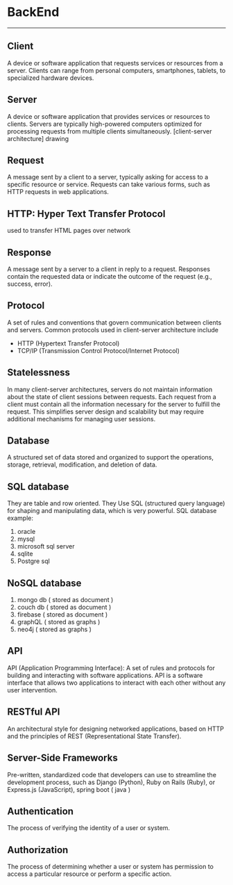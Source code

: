 # BackEnd

-------

## Client

 A device or software application that requests services or resources from a server. Clients can range from personal computers, smartphones, tablets, to specialized hardware devices.

## Server

 A device or software application that provides services or resources to clients. Servers are typically high-powered computers optimized for processing requests from multiple clients simultaneously.
[client-server architecture]
 drawing

## Request

 A message sent by a client to a server, typically asking for access to a specific resource or service. Requests can take various forms, such as HTTP requests in web applications.

## HTTP: Hyper Text Transfer Protocol

  used to transfer HTML pages over network

## Response

 A message sent by a server to a client in reply to a request. Responses contain the requested data or indicate the outcome of the request (e.g., success, error).

## Protocol

 A set of rules and conventions that govern communication between clients and servers. Common protocols used in client-server architecture include

- HTTP (Hypertext Transfer Protocol)
- TCP/IP (Transmission Control Protocol/Internet Protocol)

## Statelessness

 In many client-server architectures, servers do not maintain information about the state of client sessions between requests. Each request from a client must contain all the information necessary for the server to fulfill the request. This simplifies server design and scalability but may require additional mechanisms for managing user sessions.

## Database

 A structured set of data stored and organized to support the operations, storage, retrieval, modification, and deletion of data.

## SQL database

 They are table and row oriented. They Use SQL (structured query language) for shaping and manipulating data, which is very powerful. SQL database
 example:

  1. oracle
  2. mysql
  3. microsoft sql server
  4. sqlite
  5. Postgre sql

## NoSQL database

  1. mongo db ( stored as document )
  2. couch db ( stored as document )
  3. firebase ( stored as document )
  4. graphQL  ( stored as graphs )
  5. neo4j    ( stored as graphs )

## API

 API (Application Programming Interface): A set of rules and protocols for building and interacting with software applications.
 API is a software interface that allows two applications to interact with each other without any user intervention.

## RESTful API

 An architectural style for designing networked applications, based on HTTP and the principles of REST (Representational State Transfer).

## Server-Side Frameworks

 Pre-written, standardized code that developers can use to streamline the development process, such as Django (Python), Ruby on Rails (Ruby), or Express.js (JavaScript), spring boot ( java )

## Authentication

 The process of verifying the identity of a user or system.

## Authorization

 The process of determining whether a user or system has permission to access a particular resource or perform a specific action.
